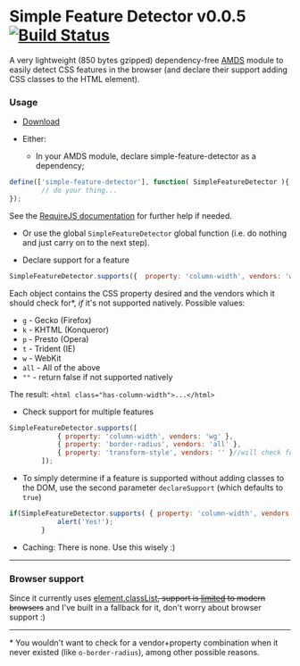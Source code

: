 # Simple Feature Detector v0.0.5 [![Build Status](https://travis-ci.org/adam-lynch/simple-feature-detector.png)](https://travis-ci.org/adam-lynch/simple-feature-detector)

A very lightweight (850 bytes gzipped) dependency-free [AMDS](http://wiki.commonjs.org/wiki/Modules/AsynchronousDefinition) module to easily detect CSS features in the browser (and declare their support adding CSS classes to the HTML element).

### Usage
* [Download](https://github.com/adam-lynch/simple-feature-detector/raw/master/simple-feature-detector.min.js)

* Either:
  * In your AMDS module, declare simple-feature-detector as a dependency;
```js
define(['simple-feature-detector'], function( SimpleFeatureDetector ){
        // do your thing...
});
```
See the [RequireJS documentation](http://requirejs.org/docs/start.html) for further help if needed.  
  
  * Or use the global `SimpleFeatureDetector` global function (i.e. do nothing and just carry on to the next step).

* Declare support for a feature
```js
SimpleFeatureDetector.supports({  property: 'column-width', vendors: 'wg' }));
```
Each object contains the CSS property desired and the vendors which it should check for*, _if_ it's not supported natively. 
Possible values:
 * `g` - Gecko (Firefox)
 * `k` - KHTML (Konqueror)
 * `p` - Presto (Opera)
 * `t` - Trident (IE)
 * `w` - WebKit
 * `all` - All of the above
 * `""` - return false if not supported natively

 The result: `<html class="has-column-width">...</html>`

* Check support for multiple features
```js
SimpleFeatureDetector.supports([
            { property: 'column-width', vendors: 'wg' },
            { property: 'border-radius', vendors: 'all' },
            { property: 'transform-style', vendors: '' }//will check for native support only
        ]);
```
* To simply determine if a feature is supported without adding classes to the DOM, use the second parameter `declareSupport` (which defaults to `true`)
```js
if(SimpleFeatureDetector.supports( { property: 'column-width', vendors: 'wg' }, false )){
            alert('Yes!');
        }
```

* Caching: There is none. Use this wisely :)

-----------

### Browser support
Since it currently uses [element.classList](https://developer.mozilla.org/en/docs/DOM/element.classList)<del>, support is [limited](http://caniuse.com/#search=classlist) to modern browsers</del> and I've built in a fallback for it, don't worry about browser support :)

-----------
\* You wouldn't want to check for a vendor+property combination when it never existed (like `o-border-radius`), among other possible reasons.
